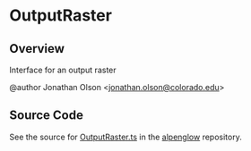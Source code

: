 # OutputRaster

## Overview

Interface for an output raster

@author Jonathan Olson &lt;jonathan.olson@colorado.edu&gt;



## Source Code

See the source for [OutputRaster.ts](https://github.com/phetsims/alpenglow/blob/main/js/raster/OutputRaster.ts) in the [alpenglow](https://github.com/phetsims/alpenglow) repository.
